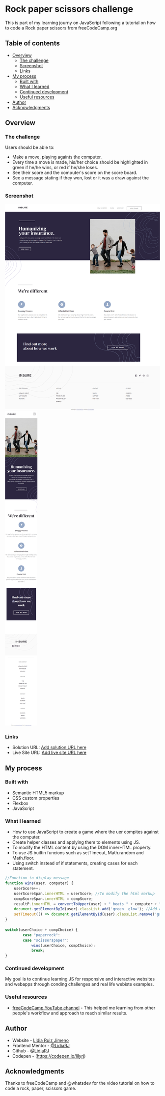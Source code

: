 # Rock paper scissors challenge 

This is part of my learning journy on JavaScript following a tutorial on how to code a Rock paper scissors from freeCodeCamp.org 

## Table of contents

- [Overview](#overview)
  - [The challenge](#the-challenge)
  - [Screenshot](#screenshot)
  - [Links](#links)
- [My process](#my-process)
  - [Built with](#built-with)
  - [What I learned](#what-i-learned)
  - [Continued development](#continued-development)
  - [Useful resources](#useful-resources)
- [Author](#author)
- [Acknowledgments](#acknowledgments)


## Overview

### The challenge

Users should be able to:

- Make a move, playing againts the computer. 
- Every time a move is made, his/her choice should be highlighted in green if he/he wins, or red if he/she loses. 
- See their score and the computer's score on the score board. 
- See a message stating if they won, lost or it was a draw against the computer. 

### Screenshot

[![Desktop_version](https://github.com/LidiaRJ/insure-landing-page/blob/main/screenshots/insure-landing-page-desktop.jpg)](https://github.com/LidiaRJ/insure-landing-page/blob/main/screenshots/insure-landing-page-desktop.jpg)
[![Mobile_version](https://github.com/LidiaRJ/insure-landing-page/blob/main/screenshots/insure-landing-page-mobile.jpg)](https://github.com/LidiaRJ/insure-landing-page/blob/main/screenshots/insure-landing-page-mobile.jpg)

### Links

- Solution URL: [Add solution URL here](https://your-solution-url.com)
- Live Site URL: [Add live site URL here](https://your-live-site-url.com)

## My process

### Built with

- Semantic HTML5 markup
- CSS custom properties
- Flexbox
- JavaScript


### What I learned

- How to use JavaScript to create a game where the uer compites against the computer. 
- Create helper classes and applying them to elements using JS.
- To modify the HTML content by using the DOM innerHTML property. 
- To use JS builtin funcions such as setTimeout, Math.random and Math.floor.
- Using switch instead of if statements, creating cases for each statement. 


```js
//Function to display message
function wins(user, computer) {
    userScore++;
    userScoreSpan.innerHTML = userScore; //To modify the html markup
    compScoreSpan.innerHTML = compScore;
    resultP.innerHTML = convertToUpper(user) + " beats " + computer + ". You Won!";
    document.getElementById(user).classList.add('green__glow'); //Add a class to user choice 
    setTimeout(() => document.getElementById(user).classList.remove('green__glow'), 1500); //Set timer for the glow
}

switch(userChoice + compChoice) { 
        case "paperrock":
        case "scissorspaper":
            wins(userChoice, compChoice);
            break;
}
```

### Continued development
My goal is to continue learning JS for responsive and interactive websites and webapps through conding challenges and real life webiste examples. 

### Useful resources

- [freeCodeCamp YouTube channel](https://www.youtube.com/channel/UC8butISFwT-Wl7EV0hUK0BQ) - This helped me learning from other people's workflow and approach to reach similar results.  


## Author

- Website - [Lidia Ruiz Jimeno](https://www.behance.net/Lidiarjimeno)
- Frontend Mentor - [@LidiaRJ](https://www.frontendmentor.io/profile/LidiaRJ)
- Github - [@LidiaRJ](https://github.com/LidiaRJ)
- Codepen - (https://codepen.io/lilyrj)



## Acknowledgments
Thanks to freeCodeCamp and @whatsdev for the video tutorial on how to code a rock, paper, scissors game.  



